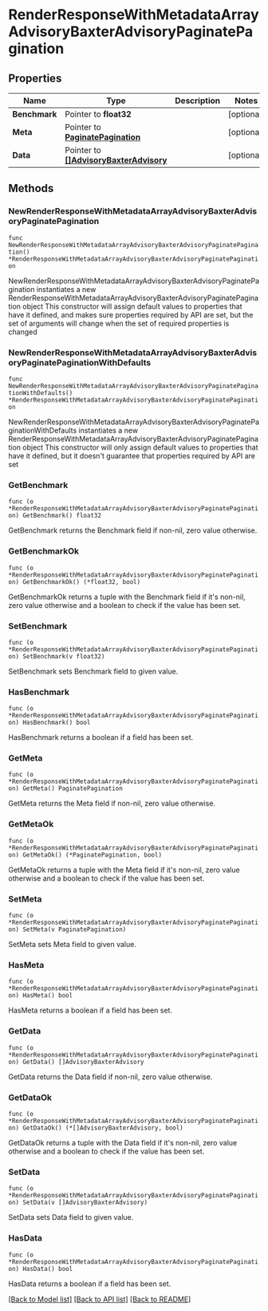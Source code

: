 # RenderResponseWithMetadataArrayAdvisoryBaxterAdvisoryPaginatePagination

## Properties

Name | Type | Description | Notes
------------ | ------------- | ------------- | -------------
**Benchmark** | Pointer to **float32** |  | [optional] 
**Meta** | Pointer to [**PaginatePagination**](PaginatePagination.md) |  | [optional] 
**Data** | Pointer to [**[]AdvisoryBaxterAdvisory**](AdvisoryBaxterAdvisory.md) |  | [optional] 

## Methods

### NewRenderResponseWithMetadataArrayAdvisoryBaxterAdvisoryPaginatePagination

`func NewRenderResponseWithMetadataArrayAdvisoryBaxterAdvisoryPaginatePagination() *RenderResponseWithMetadataArrayAdvisoryBaxterAdvisoryPaginatePagination`

NewRenderResponseWithMetadataArrayAdvisoryBaxterAdvisoryPaginatePagination instantiates a new RenderResponseWithMetadataArrayAdvisoryBaxterAdvisoryPaginatePagination object
This constructor will assign default values to properties that have it defined,
and makes sure properties required by API are set, but the set of arguments
will change when the set of required properties is changed

### NewRenderResponseWithMetadataArrayAdvisoryBaxterAdvisoryPaginatePaginationWithDefaults

`func NewRenderResponseWithMetadataArrayAdvisoryBaxterAdvisoryPaginatePaginationWithDefaults() *RenderResponseWithMetadataArrayAdvisoryBaxterAdvisoryPaginatePagination`

NewRenderResponseWithMetadataArrayAdvisoryBaxterAdvisoryPaginatePaginationWithDefaults instantiates a new RenderResponseWithMetadataArrayAdvisoryBaxterAdvisoryPaginatePagination object
This constructor will only assign default values to properties that have it defined,
but it doesn't guarantee that properties required by API are set

### GetBenchmark

`func (o *RenderResponseWithMetadataArrayAdvisoryBaxterAdvisoryPaginatePagination) GetBenchmark() float32`

GetBenchmark returns the Benchmark field if non-nil, zero value otherwise.

### GetBenchmarkOk

`func (o *RenderResponseWithMetadataArrayAdvisoryBaxterAdvisoryPaginatePagination) GetBenchmarkOk() (*float32, bool)`

GetBenchmarkOk returns a tuple with the Benchmark field if it's non-nil, zero value otherwise
and a boolean to check if the value has been set.

### SetBenchmark

`func (o *RenderResponseWithMetadataArrayAdvisoryBaxterAdvisoryPaginatePagination) SetBenchmark(v float32)`

SetBenchmark sets Benchmark field to given value.

### HasBenchmark

`func (o *RenderResponseWithMetadataArrayAdvisoryBaxterAdvisoryPaginatePagination) HasBenchmark() bool`

HasBenchmark returns a boolean if a field has been set.

### GetMeta

`func (o *RenderResponseWithMetadataArrayAdvisoryBaxterAdvisoryPaginatePagination) GetMeta() PaginatePagination`

GetMeta returns the Meta field if non-nil, zero value otherwise.

### GetMetaOk

`func (o *RenderResponseWithMetadataArrayAdvisoryBaxterAdvisoryPaginatePagination) GetMetaOk() (*PaginatePagination, bool)`

GetMetaOk returns a tuple with the Meta field if it's non-nil, zero value otherwise
and a boolean to check if the value has been set.

### SetMeta

`func (o *RenderResponseWithMetadataArrayAdvisoryBaxterAdvisoryPaginatePagination) SetMeta(v PaginatePagination)`

SetMeta sets Meta field to given value.

### HasMeta

`func (o *RenderResponseWithMetadataArrayAdvisoryBaxterAdvisoryPaginatePagination) HasMeta() bool`

HasMeta returns a boolean if a field has been set.

### GetData

`func (o *RenderResponseWithMetadataArrayAdvisoryBaxterAdvisoryPaginatePagination) GetData() []AdvisoryBaxterAdvisory`

GetData returns the Data field if non-nil, zero value otherwise.

### GetDataOk

`func (o *RenderResponseWithMetadataArrayAdvisoryBaxterAdvisoryPaginatePagination) GetDataOk() (*[]AdvisoryBaxterAdvisory, bool)`

GetDataOk returns a tuple with the Data field if it's non-nil, zero value otherwise
and a boolean to check if the value has been set.

### SetData

`func (o *RenderResponseWithMetadataArrayAdvisoryBaxterAdvisoryPaginatePagination) SetData(v []AdvisoryBaxterAdvisory)`

SetData sets Data field to given value.

### HasData

`func (o *RenderResponseWithMetadataArrayAdvisoryBaxterAdvisoryPaginatePagination) HasData() bool`

HasData returns a boolean if a field has been set.


[[Back to Model list]](../README.md#documentation-for-models) [[Back to API list]](../README.md#documentation-for-api-endpoints) [[Back to README]](../README.md)


